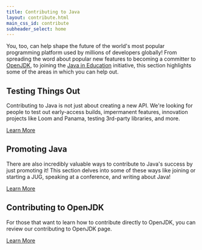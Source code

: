 ```yaml
---
title: Contributing to Java
layout: contribute.html
main_css_id: contribute
subheader_select: home
---
```


You, too, can help shape the future of the world's most popular programming platform used by millions of developers globally! From spreading the word about popular new features to becoming a committer to [OpenJDK](http://openjdk.java.net/), to joining the [Java in Education](https://jcp.org/java-in-education) initiative, this section highlights some of the areas in which you can help out.


## Testing Things Out

Contributing to Java is not just about creating a new API. We're looking for people to test out early-access builds, impermanent features, innovation projects like Loom and Panama, testing 3rd-party libraries, and more.

<a href="/contribute/test" class="btn btn-success" id="primary-button">Learn More</a>


## Promoting Java

There are also incredibly valuable ways to contribute to Java's success by just promoting it! This section delves into some of these ways like joining or starting a JUG, speaking at a conference, and writing about Java!

<a href="/contribute/promote" class="btn btn-success" id="primary-button">Learn More</a>


## Contributing to OpenJDK

For those that want to learn how to contribute directly to OpenJDK, you can review our contributing to OpenJDK page.

<a href="/contribute/openjdk" class="btn btn-success" id="primary-button">Learn More</a>



